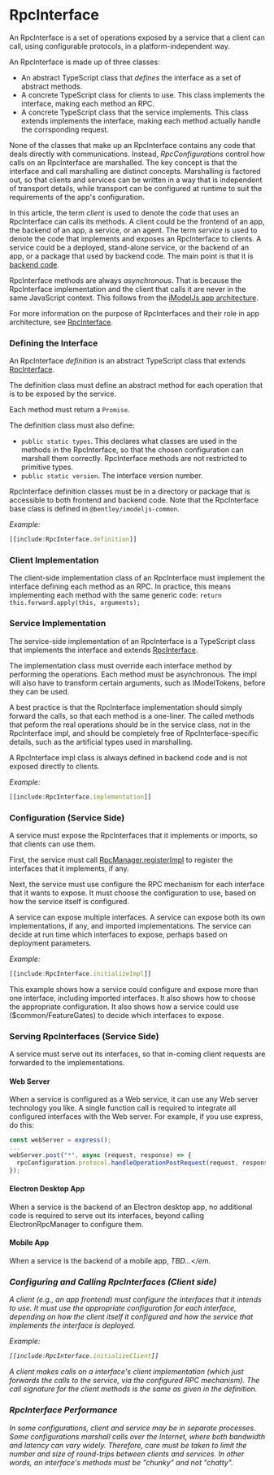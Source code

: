 # RpcInterface

An RpcInterface is a set of operations exposed by a service that a client can call, using configurable protocols, in a platform-independent way.

An RpcInterface is made up of three classes:
* An abstract TypeScript class that *defines* the interface as a set of abstract methods.
* A concrete TypeScript class for clients to use. This class implements the interface, making each method an RPC.
* A concrete TypeScript class that the service implements. This class extends implements the interface, making each method actually handle the corrsponding request.

None of the classes that make up an RpcInterface contains any code that deals directly with communications. Instead, *RpcConfigurations* control how calls on an RpcInterface are marshalled. The key concept is that the interface and call marshalling are distinct concepts. Marshalling is factored out, so that clients and services can be written in a way that is independent of transport details, while transport can be configured at runtime to suit the requirements of the app's configuration.

In this article, the term *client* is used to denote the code that uses an RpcInterface can calls its methods. A client could be the frontend of an app, the backend of an app, a service, or an agent. The term *service* is used to denote the code that implements and exposes an RpcInterface to clients. A service could be a deployed, stand-alone service, or the backend of an app, or a package that used by backend code. The main point is that it is [backend code](./Glossary.md#backend).

RpcInterface methods are always *asynchronous*. That is because the RpcInterface implementation and the client that calls it are never in the same JavaScript context. This follows from the [iModelJs app architecture](../overview/App.md#interactive-apps).

For more information on the purpose of RpcInterfaces and their role in app architecture, see [RpcInterface](../overview/App.md#rpcinterface).

### Defining the Interface

An RpcInterface *definition* is an abstract TypeScript class that extends [RpcInterface]($common).

The definition class must define an abstract method for each operation that is to be exposed by the service.

Each method must return a `Promise`.

The definition class must also define:
* `public static types`. This declares what classes are used in the methods in the RpcInterface,
 so that the chosen configuration can marshall them correctly. RpcInterface methods are not restricted to primitive types.
* `public static version`. The interface version number.

RpcInterface definition classes must be in a directory or package that is accessible to both frontend and backend code. Note that the RpcInterface base class is defined in `@bentley/imodeljs-common`.

*Example:*
```ts
[[include:RpcInterface.definition]]
```

### Client Implementation

The client-side implementation class of an RpcInterface must implement the interface defining each method as an RPC. In practice, this means implementing each method with the same generic code: `return this.forward.apply(this, arguments);`

### Service Implementation

The service-side implementation of an RpcInterface is a TypeScript class that implements the interface and extends [RpcInterface]($common).

The implementation class must override each interface method by performing the operations. Each method must be asynchronous. The impl will also have to transform certain arguments, such as IModelTokens, before they can be used.

A best practice is that the RpcInterface implementation should simply forward the calls, so that each method is a one-liner. The called methods that peform the real operations should be in the service class, not in the RpcInterface impl, and should be completely free of RpcInterface-specific details, such as the artificial types used in marshalling.

A RpcInterface impl class is always defined in backend code and is not exposed directly to clients.

*Example:*
```ts
[[include:RpcInterface.implementation]]
```

### Configuration (Service Side)

A service must expose the RpcInterfaces that it implements or imports, so that clients can use them.

First, the service must call [RpcManager.registerImpl]($common) to register the interfaces that it implements, if any.

Next, the service must use configure the RPC mechanism for each interface that it wants to expose. It must choose the configuration to use, based on how the service itself is configured.

A service can expose multiple interfaces. A service can expose both its own implementations, if any, and imported implementations. The service can decide at run time which interfaces to expose, perhaps based on deployment parameters.

*Example:*
```ts
[[include:RpcInterface.initializeImpl]]
```
This example shows how a service could configure and expose more than one interface, including imported interfaces.
It also shows how to choose the appropriate configuration.
It also shows how a service could use ($common/FeatureGates) to decide which interfaces to expose.

### Serving RpcInterfaces (Service Side)

A service must serve out its interfaces, so that in-coming client requests are forwarded to the implementations.

#### Web Server

When a service is configured as a Web service, it can use any Web server technology you like. A single function call is required to integrate all configured interfaces with the Web server. For example, if you use express, do this:
```ts
const webServer = express();
...
webServer.post("*", async (request, response) => {
  rpcConfiguration.protocol.handleOperationPostRequest(request, response);
});
```

#### Electron Desktop App

When a service is the backend of an Electron desktop app, no additional code is required to serve out its interfaces, beyond calling ElectronRpcManager to configure them.

#### Mobile App

When a service is the backend of a mobile app, <em>TBD...</em.

### Configuring and Calling RpcInterfaces (Client side)

A client (e.g., an app frontend) must configure the interfaces that it intends to use.
It must use the appropriate configuration for each interface, depending on how the client itself it configured and how the service that implements the interface is deployed.

*Example:*
```ts
[[include:RpcInterface.initializeClient]]
```

A client makes calls on a interface's client implementation (which just forwards the calls to the service, via the configured RPC mechanism). The call signature for the client methods is the same as given in the definition.

### RpcInterface Performance

In some configurations, client and service may be in separate processes. Some configurations marshall calls over the Internet, where both bandwidth and latency can vary widely. Therefore, care must be taken to limit the number and size of round-trips between clients and services. In other words, an interface's methods must be "chunky" and not "chatty".
